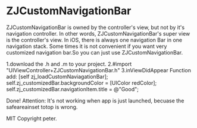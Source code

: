 # ZJCustomNavigationBar
ZJCustomNavigationBar is owned by the controller's view, but not by it's navigation controller. In other words, ZJCustomNavigationBar's super view is the controller's view.
In iOS, there is always one navigation Bar in one navigation stack. Some times it is not convenient if you want very customized navigation bar.So you can just use ZJCustomNavigationBar.


1.download the .h and .m to your project.
2.#import "UIViewController+ZJCustomNavigationBar.h"
3.inViewDidAppear Function add:
   [self zj_loadCustomNaviagationBar];
   self.zj_customizedBar.backgroundColor = [UIColor redColor];
   self.zj_customizedBar.navigationItem.title = @"Good";
 
Done!
Attention:
It's not working when app is just launched, becuase the safeareainset totop is wrong.

MIT
Copyright peter.
